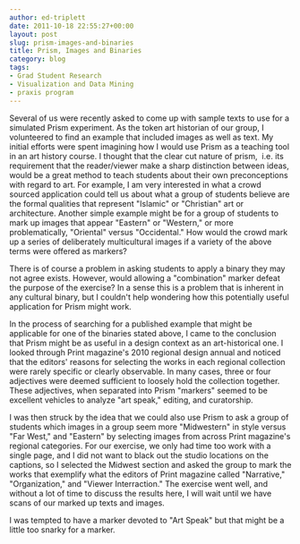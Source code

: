 ```yaml
---
author: ed-triplett
date: 2011-10-18 22:55:27+00:00
layout: post
slug: prism-images-and-binaries
title: Prism, Images and Binaries
category: blog
tags:
- Grad Student Research
- Visualization and Data Mining
- praxis program
---
```


Several of us were recently asked to come up with sample texts to use for a simulated Prism experiment. As the token art historian of our group, I volunteered to find an example that included images as well as text. My initial efforts were spent imagining how I would use Prism as a teaching tool in an art history course. I thought that the clear cut nature of prism,  i.e. its requirement that the reader/viewer make a sharp distinction between ideas, would be a great method to teach students about their own preconceptions with regard to art. For example, I am very interested in what a crowd sourced application could tell us about what a group of students believe are the formal qualities that represent "Islamic" or "Christian" art or architecture. Another simple example might be for a group of students to mark up images that appear "Eastern" or "Western," or more problematically, "Oriental" versus "Occidental." How would the crowd mark up a series of deliberately multicultural images if a variety of the above terms were offered as markers?

There is of course a problem in asking students to apply a binary they may not agree exists. However, would allowing a "combination" marker defeat the purpose of the exercise? In a sense this is a problem that is inherent in any cultural binary, but I couldn't help wondering how this potentially useful application for Prism might work.

In the process of searching for a published example that might be applicable for one of the binaries stated above, I came to the conclusion that Prism might be as useful in a design context as an art-historical one. I looked through Print magazine's 2010 regional design annual and noticed that the editors' reasons for selecting the works in each regional collection were rarely specific or clearly observable. In many cases, three or four adjectives were deemed sufficient to loosely hold the collection together. These adjectives, when separated into Prism "markers" seemed to be excellent vehicles to analyze "art speak," editing, and curatorship.

I was then struck by the idea that we could also use Prism to ask a group of students which images in a group seem more "Midwestern" in style versus "Far West," and "Eastern" by selecting images from across Print magazine's regional categories. For our exercise, we only had time too work with a single page, and I did not want to black out the studio locations on the captions, so I selected the Midwest section and asked the group to mark the works that exemplify what the editors of Print magazine called "Narrative," "Organization," and "Viewer Interraction." The exercise went well, and without a lot of time to discuss the results here, I will wait until we have scans of our marked up texts and images.

I was tempted to have a marker devoted to "Art Speak" but that might be a little too snarky for a marker.
